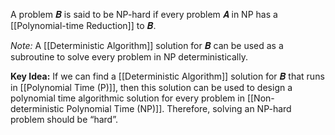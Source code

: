 A problem 𝑩 is said to be NP-hard if every problem 𝑨 in NP has a [[Polynomial-time Reduction]] to 𝑩.

*Note:* A [[Deterministic Algorithm]] solution for 𝑩 can be used as a subroutine to solve every problem in NP deterministically.

**Key Idea:**
If we can find a [[Deterministic Algorithm]] solution for 𝑩 that runs in [[Polynomial Time (P)]], then this solution can be used to design a polynomial time algorithmic solution for every problem in [[Non-deterministic Polynomial Time (NP)]]. Therefore, solving an NP-hard problem should be “hard”.